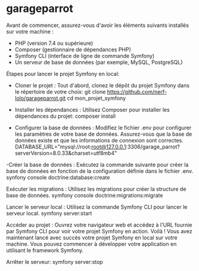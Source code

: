# garageparrot

Avant de commencer, assurez-vous d'avoir les éléments suivants installés sur votre machine :

- PHP (version 7.4 ou supérieure)
- Composer (gestionnaire de dépendances PHP)
- Symfony CLI (interface de ligne de commande Symfony)
- Un serveur de base de données (par exemple, MySQL, PostgreSQL)

Étapes pour lancer le projet Symfony en local:

- Cloner le projet : Tout d'abord, clonez le dépôt du projet Symfony dans le répertoire de votre choix:
    git clone https://github.com/nerf-lolo/garageparrot.git
    cd mon_projet_symfony

- Installer les dépendances : Utilisez Composer pour installer les dépendances du projet:
    composer install

- Configurer la base de données : Modifiez le fichier .env pour configurer les paramètres de votre base de données.
  Assurez-vous que la base de données existe et que les informations de connexion sont correctes.
    DATABASE_URL="mysql://root:root@127.0.0.1:3306/garage_parrot?serverVersion=8.0.33&charset=utf8mb4"

-Créer la base de données : 
Exécutez la commande suivante pour créer la base de données en fonction de la configuration définie dans le fichier .env.
    synfony console doctrine:database:create

Exécuter les migrations : Utilisez les migrations pour créer la structure de base de données.
    symfony console doctrine:migrations:migrate

Lancer le serveur local : Utilisez la commande Symfony CLI pour lancer le serveur local.
    symfony server:start
    
Accéder au projet : 
Ouvrez votre navigateur web et accédez à l'URL fournie par Symfony CLI pour voir votre projet Symfony en action.
Voilà ! Vous avez maintenant lancé avec succès votre projet Symfony en local sur votre machine. 
Vous pouvez commencer à développer votre application en utilisant le framework Symfony.

Arrêter le serveur: 
    symfony server:stop

